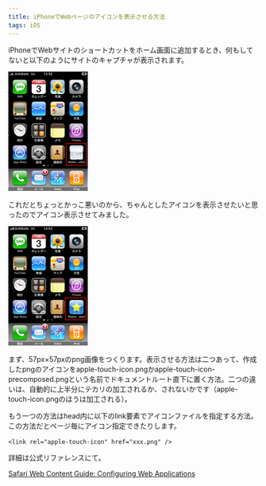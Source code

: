 ```yaml
---
title: iPhoneでWebページのアイコンを表示させる方法
tags: iOS
---
```


iPhoneでWebサイトのショートカットをホーム画面に追加するとき、何もしてないと以下のようにサイトのキャプチャが表示されます。

![アイコンがサイトのキャプチャになっている](/img/posts/2009-01-03-03145545/1.png)

これだとちょっとかっこ悪いのから、ちゃんとしたアイコンを表示させたいと思ったのでアイコン表示させてみました。

![アイコンが表示されている](/img/posts/2009-01-03-03145545/2.png)

まず、57px×57pxのpng画像をつくります。表示させる方法は二つあって、作成したpngのアイコンをapple-touch-icon.pngかapple-touch-icon-precomposed.pngという名前でドキュメントルート直下に置く方法。二つの違いは、自動的に上半分にテカリの加工されるか、されないかです（apple-touch-icon.pngのほうは加工される）。

もう一つの方法はhead内に以下のlink要素でアイコンファイルを指定する方法。この方法だとページ毎にアイコン指定できたりします。

    <link rel="apple-touch-icon" href="xxx.png" />

詳細は公式リファレンスにて。

[Safari Web Content Guide: Configuring Web Applications](http://developer.apple.com/library/ios/#DOCUMENTATION/AppleApplications/Reference/SafariWebContent/ConfiguringWebApplications/ConfiguringWebApplications.html)
